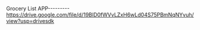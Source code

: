 Grocery List APP---------
https://drive.google.com/file/d/19BlD0fWVvLZxH6wLd04S75PBmNqNYvuh/view?usp=drivesdk

